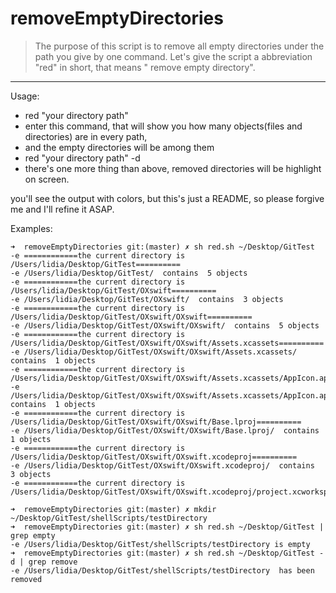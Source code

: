# removeEmptyDirectories

>The purpose of this script is to remove all empty directories under the path you give by one command.
> Let's give the script a abbreviation "red" in short, that means " remove empty directory".
---
Usage:
- red "your directory path" 
- enter this command, that will show you how many objects(files and directories) are in every path,
- and the empty directories will be among them
- red "your directory path" -d
- there's one more thing than above, removed directories will be highlight on screen.

you'll see the output with colors, but this's just a README, so please forgive me and I'll refine it ASAP.

Examples:
```
➜  removeEmptyDirectories git:(master) ✗ sh red.sh ~/Desktop/GitTest
-e ============the current directory is /Users/lidia/Desktop/GitTest==========
-e /Users/lidia/Desktop/GitTest/  contains  5 objects
-e ============the current directory is /Users/lidia/Desktop/GitTest/OXswift==========
-e /Users/lidia/Desktop/GitTest/OXswift/  contains  3 objects
-e ============the current directory is /Users/lidia/Desktop/GitTest/OXswift/OXswift==========
-e /Users/lidia/Desktop/GitTest/OXswift/OXswift/  contains  5 objects
-e ============the current directory is /Users/lidia/Desktop/GitTest/OXswift/OXswift/Assets.xcassets==========
-e /Users/lidia/Desktop/GitTest/OXswift/OXswift/Assets.xcassets/  contains  1 objects
-e ============the current directory is /Users/lidia/Desktop/GitTest/OXswift/OXswift/Assets.xcassets/AppIcon.appiconset==========
-e /Users/lidia/Desktop/GitTest/OXswift/OXswift/Assets.xcassets/AppIcon.appiconset/  contains  1 objects
-e ============the current directory is /Users/lidia/Desktop/GitTest/OXswift/OXswift/Base.lproj==========
-e /Users/lidia/Desktop/GitTest/OXswift/OXswift/Base.lproj/  contains  1 objects
-e ============the current directory is /Users/lidia/Desktop/GitTest/OXswift/OXswift.xcodeproj==========
-e /Users/lidia/Desktop/GitTest/OXswift/OXswift.xcodeproj/  contains  3 objects
-e ============the current directory is /Users/lidia/Desktop/GitTest/OXswift/OXswift.xcodeproj/project.xcworkspace==========
```
```
➜  removeEmptyDirectories git:(master) ✗ mkdir ~/Desktop/GitTest/shellScripts/testDirectory
➜  removeEmptyDirectories git:(master) ✗ sh red.sh ~/Desktop/GitTest | grep empty       
-e /Users/lidia/Desktop/GitTest/shellScripts/testDirectory is empty
➜  removeEmptyDirectories git:(master) ✗ sh red.sh ~/Desktop/GitTest -d | grep remove      
-e /Users/lidia/Desktop/GitTest/shellScripts/testDirectory  has been removed
```

